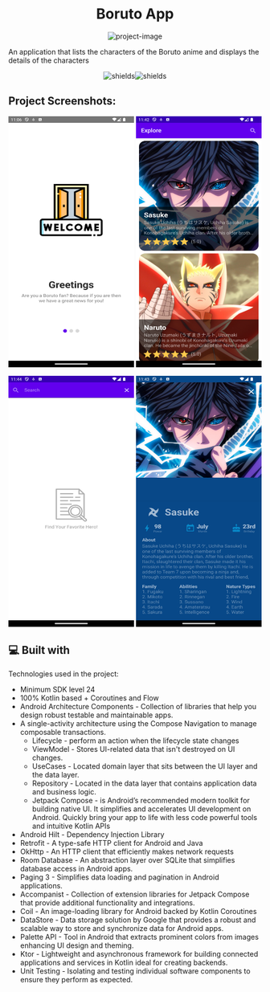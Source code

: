 <h1 align="center" id="title">Boruto App</h1>

<p align="center"><img src="https://socialify.git.ci/demirCann/BorutoApp/image?language=1&amp;name=1&amp;owner=1&amp;theme=Light" alt="project-image"></p>

<p id="description">An application that lists the characters of the Boruto anime and displays the details of the characters</p>

<p align="center"><img src="https://img.shields.io/badge/API%20-%2024%2B-blue" alt="shields"><img src="https://img.shields.io/badge/Github%20-%20demirCann-green" alt="shields"></p>

<h2>Project Screenshots:</h2>

<img src="https://github.com/demirCann/BorutoApp/blob/master/images/boruto_app_onbaording.png" alt="project-screenshot" width="250" height="500/"> <img src="https://github.com/demirCann/BorutoApp/blob/master/images/boruto_app_home_screen.png" alt="project-screenshot" width="250" height="500/">

<img src="https://github.com/demirCann/BorutoApp/blob/master/images/boruto_app_search_screen.png" alt="project-screenshot" width="250" height="500/"> <img src="https://github.com/demirCann/BorutoApp/blob/master/images/boruto_app_character_screen.png" alt="project-screenshot" width="250" height="500/">


  
<h2>💻 Built with</h2>

Technologies used in the project:

*   Minimum SDK level 24
*   100% Kotlin based + Coroutines and Flow
*   Android Architecture Components - Collection of libraries that help you design robust testable and maintainable apps.
*   A single-activity architecture using the Compose Navigation to manage composable transactions.
     *   Lifecycle - perform an action when the lifecycle state changes
     *   ViewModel - Stores UI-related data that isn't destroyed on UI changes.
     *   UseCases - Located domain layer that sits between the UI layer and the data layer.
     *   Repository - Located in the data layer that contains application data and business logic.
     *   Jetpack Compose - is Android’s recommended modern toolkit for building native UI. It simplifies and accelerates 
        UI development on Android. Quickly bring your app to life with less code powerful tools and intuitive Kotlin APIs
*   Android Hilt - Dependency Injection Library
*   Retrofit - A type-safe HTTP client for Android and Java
*   OkHttp - An HTTP client that efficiently makes network requests
*   Room Database - An abstraction layer over SQLite that simplifies database access in Android apps.
*   Paging 3 - Simplifies data loading and pagination in Android applications.
*   Accompanist - Collection of extension libraries for Jetpack Compose that provide additional functionality and integrations.
*   Coil - An image-loading library for Android backed by Kotlin Coroutines
*   DataStore - Data storage solution by Google that provides a robust and scalable way to store and synchronize data for Android apps.
*   Palette API - Tool in Android that extracts prominent colors from images enhancing UI design and theming.
*   Ktor - Lightweight and asynchronous framework for building connected applications and services in Kotlin ideal for creating backends.
*   Unit Testing - Isolating and testing individual software components to ensure they perform as expected.
